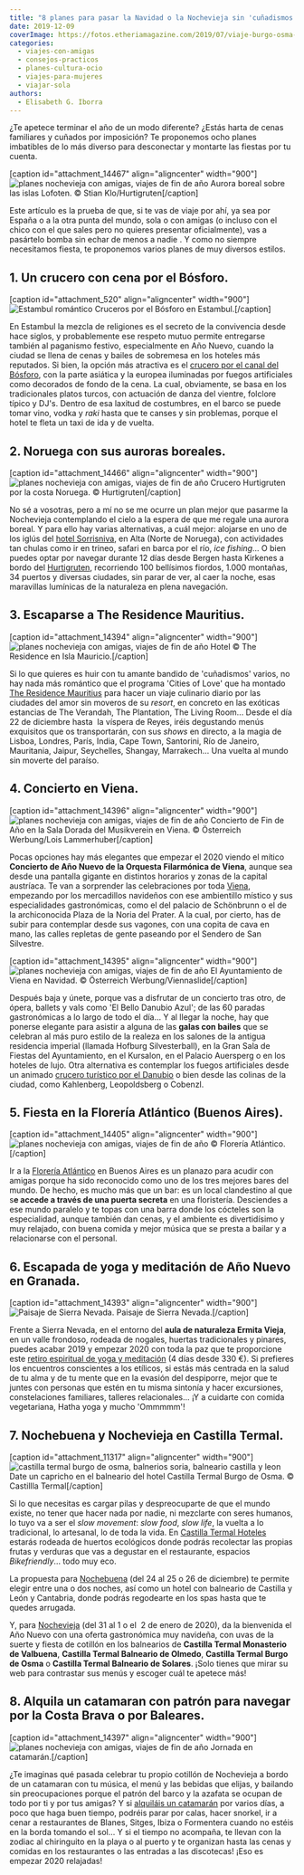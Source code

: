 ```yaml
---
title: "8 planes para pasar la Navidad o la Nochevieja sin 'cuñadismos'"
date: 2019-12-09
coverImage: https://fotos.etheriamagazine.com/2019/07/viaje-burgo-osma-castilla-termal.jpg
categories: 
  - viajes-con-amigas
  - consejos-practicos
  - planes-cultura-ocio
  - viajes-para-mujeres
  - viajar-sola
authors: 
  - Elisabeth G. Iborra
---
```


¿Te apetece terminar el año de un modo diferente? ¿Estás harta de cenas familiares y 
cuñados por imposición? Te proponemos ocho planes imbatibles de lo más diverso para 
desconectar y montarte las fiestas por tu cuenta. 

\[caption id="attachment\_14467" align="aligncenter" width="900"\]![planes nochevieja con amigas, viajes de fin de año](https://fotos.etheriamagazine.com/2019/12/planes-nochevieja-lofoten.jpg "Aurora boreal sobre las islas Lofoten.") Aurora boreal sobre las islas Lofoten. © Stian Klo/Hurtigruten\[/caption\]

Este artículo es la prueba de que, si te vas de viaje por ahí, ya sea por España o a la otra punta del mundo, sola o con amigas (o incluso con el chico con el que sales pero no quieres presentar oficialmente), vas a pasártelo bomba sin echar de menos a nadie . Y como no siempre necesitamos fiesta, te proponemos varios planes de muy diversos estilos.

## 1\. Un crucero con cena por el Bósforo.

\[caption id="attachment\_520" align="aligncenter" width="900"\]![Estambul romántico](https://fotos.etheriamagazine.com/2018/05/ESTAMBUL-BOSFORO.jpg "Cruceros por el Bósforo en Estambul.") Cruceros por el Bósforo en Estambul.\[/caption\]

En Estambul la mezcla de religiones es el secreto de la convivencia desde hace siglos, y probablemente ese respeto mutuo permite entregarse también al paganismo festivo, especialmente en Año Nuevo, cuando la ciudad se llena de cenas y bailes de sobremesa en los hoteles más reputados. Si bien, la opción más atractiva es el [crucero por el canal del Bósforo](https://www.viator.com/es-AR/tours/Istanbul/Istanbul-New-Year-2019-Dinner-Cruise/d585-86377P19?mcid=56757), con la parte asiática y la europea iluminadas por fuegos artificiales como decorados de fondo de la cena. La cual, obviamente, se basa en los tradicionales platos turcos, con actuación de danza del vientre, folclore típico y DJ's. Dentro de esa laxitud de costumbres, en el barco se puede tomar vino, vodka y _raki_ hasta que te canses y sin problemas, porque el hotel te fleta un taxi de ida y de vuelta.

## 2\. Noruega con sus auroras boreales.

\[caption id="attachment\_14466" align="aligncenter" width="900"\]![planes nochevieja con amigas, viajes de fin de año](https://fotos.etheriamagazine.com/2019/12/planes-nochevieja-hurtigruten.jpg "Crucero Hurtigruten por la costa Noruega.") Crucero Hurtigruten por la costa Noruega. © Hurtigruten\[/caption\]

No sé a vosotras, pero a mí no se me ocurre un plan mejor que pasarme la Nochevieja contemplando el cielo a la espera de que me regale una aurora boreal. Y para ello hay varias alternativas, a cuál mejor: alojarse en uno de los iglús del [hotel Sorrisniva](https://sorrisniva.no), en Alta (Norte de Noruega), con actividades tan chulas como ir en trineo, safari en barca por el río, _ice fishing_... O bien puedes optar por navegar durante 12 días desde Bergen hasta Kirkenes a bordo del [Hurtigruten](https://www.hurtigrutenspain.com/noruega/viajes-clasicos/bergen-kirkenes-bergen/), recorriendo 100 bellísimos fiordos, 1.000 montañas, 34 puertos y diversas ciudades, sin parar de ver, al caer la noche, esas maravillas lumínicas de la naturaleza en plena navegación.

## 3\. Escaparse a The Residence Mauritius.

\[caption id="attachment\_14394" align="aligncenter" width="900"\]![planes nochevieja con amigas, viajes de fin de año](https://fotos.etheriamagazine.com/2019/11/planes-nochevieja-the-residence-mauricio.jpg "Hotel The Residence en Isla Mauricio.") Hotel © The Residence en Isla Mauricio.\[/caption\]

Si lo que quieres es huir con tu amante bandido de 'cuñadismos' varios, no hay nada más romántico que el programa 'Cities of Love' que ha montado [The Residence Mauritius](https://www.cenizaro.com/theresidence/mauritius) para hacer un viaje culinario diario por las ciudades del amor sin moveros de su _resort_, en concreto en las exóticas estancias de The Verandah, The Plantation, The Living Room... Desde el día 22 de diciembre hasta  la víspera de Reyes, iréis degustando menús exquisitos que os transportarán, con sus _shows_ en directo, a la magia de Lisboa, Londres, París, India, Cape Town, Santorini, Río de Janeiro, Mauritania, Jaipur, Seychelles, Shangay, Marrakech… Una vuelta al mundo sin moverte del paraíso.

## 4\. Concierto en Viena.

\[caption id="attachment\_14396" align="aligncenter" width="900"\]![planes nochevieja con amigas, viajes de fin de año](https://fotos.etheriamagazine.com/2019/11/planes-nochevieja-concierto-viena.jpg "Concierto de Fin de Año en la Sala Dorada del Musikverein en Viena.") Concierto de Fin de Año en la Sala Dorada del Musikverein en Viena. © Österreich Werbung/Lois Lammerhuber\[/caption\]

Pocas opciones hay más elegantes que empezar el 2020 viendo el mítico **Concierto de Año Nuevo de la Orquesta Filarmónica de Viena**, aunque sea desde una pantalla gigante en distintos horarios y zonas de la capital austríaca. Te van a sorprender las celebraciones por toda [Viena](https://www.wien.info/es), empezando por los mercadillos navideños con ese ambientillo místico y sus especialidades gastronómicas, como el del palacio de Schönbrunn o el de la archiconocida Plaza de la Noria del Prater. A la cual, por cierto, has de subir para contemplar desde sus vagones, con una copita de cava en mano, las calles repletas de gente paseando por el Sendero de San Silvestre.

\[caption id="attachment\_14395" align="aligncenter" width="900"\]![planes nochevieja con amigas, viajes de fin de año](https://fotos.etheriamagazine.com/2019/11/planes-nochevieja-viena.jpg "El Ayuntamiento de Viena en Navidad.") El Ayuntamiento de Viena en Navidad. © Österreich Werbung/Viennaslide\[/caption\]

Después baja y únete, porque vas a disfrutar de un concierto tras otro, de ópera, ballets y vals como 'El Bello Danubio Azul'; de las 60 paradas gastronómicas a lo largo de todo el día… Y al llegar la noche, hay que ponerse elegante para asistir a alguna de las **galas con bailes** que se celebran al más puro estilo de la realeza en los salones de la antigua residencia imperial (llamada Hofburg Silvesterball), en la Gran Sala de Fiestas del Ayuntamiento, en el Kursalon, en el Palacio Auersperg o en los hoteles de lujo. Otra alternativa es contemplar los fuegos artificiales desde un animado [crucero turístico por el Danubio](https://www.ddsg-blue-danube.at/themecruises/?lang=en) o bien desde las colinas de la ciudad, como Kahlenberg, Leopoldsberg o Cobenzl.

## 5\. Fiesta en la Florería Atlántico (Buenos Aires).

\[caption id="attachment\_14405" align="aligncenter" width="900"\]![planes nochevieja con amigas, viajes de fin de año](https://fotos.etheriamagazine.com/2019/11/8-planes-nochevieja-floreria-atlantico.jpg "Florería Atlántico.") © Florería Atlántico.\[/caption\]

Ir a la [Florería Atlántico](http://www.floreriaatlantico.com.ar) en Buenos Aires es un planazo para acudir con amigas porque ha sido reconocido como uno de los tres mejores bares del mundo. De hecho, es mucho más que un bar: es un local clandestino al que s**e accede a través de una puerta secreta** en una floristería. Desciendes a ese mundo paralelo y te topas con una barra donde los cócteles son la especialidad, aunque también dan cenas, y el ambiente es divertidísimo y muy relajado, con buena comida y mejor música que se presta a bailar y a relacionarse con el personal.

## 6\. Escapada de yoga y meditación de Año Nuevo en Granada.

\[caption id="attachment\_14393" align="aligncenter" width="900"\]![](https://fotos.etheriamagazine.com/2019/11/planes-nochevieja-sierra-nevada.jpg "Paisaje de Sierra Nevada.") Paisaje de Sierra Nevada.\[/caption\]

Frente a Sierra Nevada, en el entorno del **aula de naturaleza Ermita Vieja**, en un valle frondoso, rodeada de nogales, huertas tradicionales y pinares, puedes acabar 2019 y empezar 2020 con toda la paz que te proporcione este [retiro espiritual de yoga y meditación](https://www.bookyogaretreats.com/es/genoveva-martinez-lopez/4-dias-retiro-de-fin-de-ano-yoga-y-meditacion-en-granada-espana) (4 días desde 330 €). Si prefieres los encuentros conscientes a los etílicos, si estás más centrada en la salud de tu alma y de tu mente que en la evasión del despiporre, mejor que te juntes con personas que estén en tu misma sintonía y hacer excursiones, constelaciones familiares, talleres relacionales... ¡Y a cuidarte con comida vegetariana, Hatha yoga y mucho 'Ommmmm'!

## 7\. Nochebuena y Nochevieja en Castilla Termal.

\[caption id="attachment\_11317" align="aligncenter" width="900"\]![castilla termal burgo de osma, balnerios soria, balneario castilla y leon](https://fotos.etheriamagazine.com/2019/07/viaje-burgo-osma-castilla-termal.jpg "Date un capricho en el balneario del hotel Castilla Termal Burgo de Osma") Date un capricho en el balneario del hotel Castilla Termal Burgo de Osma. © Castillla Termal\[/caption\]

Si lo que necesitas es cargar pilas y despreocuparte de que el mundo existe, no tener que hacer nada por nadie, ni mezclarte con seres humanos, lo tuyo va a ser el _slow movement_: _slow food_, _slow life_, la vuelta a lo tradicional, lo artesanal, lo de toda la vida. En [Castilla Termal Hoteles](https://www.castillatermal.com) estarás rodeada de huertos ecológicos donde podrás recolectar las propias frutas y verduras que vas a degustar en el restaurante, espacios _Bikefriendly_… todo muy eco.

La propuesta para [Nochebuena](https://www.castillatermal.com/ofertas/nochebuena/) (del 24 al 25 o 26 de diciembre) te permite elegir entre una o dos noches, así como un hotel con balneario de Castilla y León y Cantabria, donde podrás regodearte en los spas hasta que te quedes arrugada.

Y, para [Nochevieja](https://www.castillatermal.com/ofertas/nochevieja/) (del 31 al 1 o el  2 de enero de 2020), da la bienvenida el Año Nuevo con una oferta gastronómica muy navideña, con uvas de la suerte y fiesta de cotillón en los balnearios de **Castilla Termal Monasterio de Valbuena**, **Castilla Termal Balneario de Olmedo**, **Castilla Termal Burgo de Osma** o **Castilla Termal Balneario de Solares**. ¡Solo tienes que mirar su web para contrastar sus menús y escoger cuál te apetece más!

## 8\. Alquila un catamaran con patrón para navegar por la Costa Brava o por Baleares.

\[caption id="attachment\_14397" align="aligncenter" width="900"\]![planes nochevieja con amigas, viajes de fin de año](https://fotos.etheriamagazine.com/2019/11/nochevieja-catamaran.jpg "Jornada en catamarán.") Jornada en catamarán.\[/caption\]

¿Te imaginas qué pasada celebrar tu propio cotillón de Nochevieja a bordo de un catamaran con tu música, el menú y las bebidas que elijas, y bailando sin preocupaciones porque el patrón del barco y la azafata se ocupan de todo por ti y por tus amigas? Y si [alquiláis un catamarán](https://navegandoencatamaran.com) por varios días, a poco que haga buen tiempo, podréis parar por calas, hacer snorkel, ir a cenar a restaurantes de Blanes, Sitges, Ibiza o Formentera cuando no estéis en la borda tomando el sol... Y si el tiempo no acompaña, te llevan con la zodiac al chiringuito en la playa o al puerto y te organizan hasta las cenas y comidas en los restaurantes o las entradas a las discotecas! ¡Eso es empezar 2020 relajadas!
